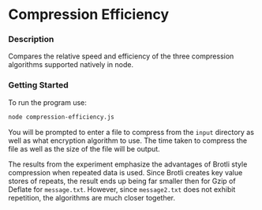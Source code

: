 # Compression Efficiency

### Description

Compares the relative speed and efficiency of the three compression algorithms supported natively in node.

### Getting Started

To run the program use:
```bash
node compression-efficiency.js
```

You will be prompted to enter a file to compress from the `input` directory as well as what encryption algorithm to use. The time taken to compress the file as well as the size of the file will be output.

The results from the experiment emphasize the advantages of Brotli style compression when repeated data is used. Since Brotli creates key value stores of repeats, the result ends up being far smaller then for Gzip of Deflate for `message.txt`. However, since `message2.txt` does not exhibit repetition, the algorithms are much closer together.
